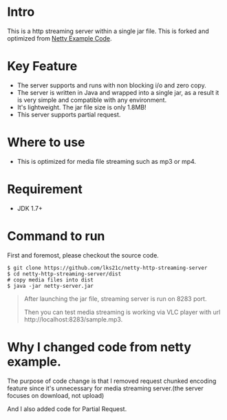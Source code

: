 # Intro
This is a http streaming server within a single jar file. This is forked and optimized from [Netty Example Code](https://github.com/netty/netty/blob/netty-4.0.33.Final/example/src/main/java/io/netty/example/http/file/HttpStaticFileServer.java).

# Key Feature
- The server supports and runs with non blocking i/o and zero copy.
- The server is written in Java and wrapped into a single jar, as a result it is very simple and compatible with any environment.
- It's lightweight. The jar file size is only 1.8MB!
- This server supports partial request.

# Where to use
- This is optimized for media file streaming such as mp3 or mp4.

# Requirement
* JDK 1.7+


# Command to run
First and foremost, please checkout the source code.
```Shellscript
$ git clone https://github.com/lks21c/netty-http-streaming-server
$ cd netty-http-streaming-server/dist
# copy media files into dist
$ java -jar netty-server.jar
```
> After launching the jar file, streaming server is run on 8283 port.
>
> Then you can test media streaming is working via VLC player with url
http://localhost:8283/sample.mp3.

# Why I changed code from netty example.
The purpose of code change is that I removed request chunked encoding feature since it's
unnecessary for media streaming server.(the server focuses on download, not upload)

And I also added code for Partial Request.